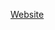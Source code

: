 [Website]([Tímový%20projekt%20II](https://sites.google.com/view/qcomp2022/?fbclid=IwAR1QB_JAYGXxskU8Paz8yJXzqYui8VR3Fcyzz2wMCBdZoII7-bctxECiFJ0))